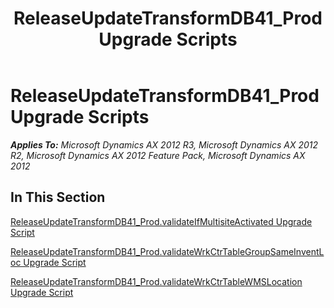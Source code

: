 ﻿---
title: ReleaseUpdateTransformDB41_Prod Upgrade Scripts
TOCTitle: ReleaseUpdateTransformDB41_Prod Upgrade Scripts
ms:assetid: c83760be-8316-4893-98cf-a16d2c5f88a9
ms:mtpsurl: https://msdn.microsoft.com/en-us/library/JJ719582(v=AX.60)
ms:contentKeyID: 49711149
ms.date: 05/18/2015
mtps_version: v=AX.60
---

# ReleaseUpdateTransformDB41\_Prod Upgrade Scripts 


_**Applies To:** Microsoft Dynamics AX 2012 R3, Microsoft Dynamics AX 2012 R2, Microsoft Dynamics AX 2012 Feature Pack, Microsoft Dynamics AX 2012_

## In This Section

[ReleaseUpdateTransformDB41\_Prod.validateIfMultisiteActivated Upgrade Script](releaseupdatetransformdb41-prod-validateifmultisiteactivated-upgrade-script.md)

[ReleaseUpdateTransformDB41\_Prod.validateWrkCtrTableGroupSameInventLoc Upgrade Script](releaseupdatetransformdb41-prod-validatewrkctrtablegroupsameinventloc-upgrade-script.md)

[ReleaseUpdateTransformDB41\_Prod.validateWrkCtrTableWMSLocation Upgrade Script](releaseupdatetransformdb41-prod-validatewrkctrtablewmslocation-upgrade-script.md)

  


